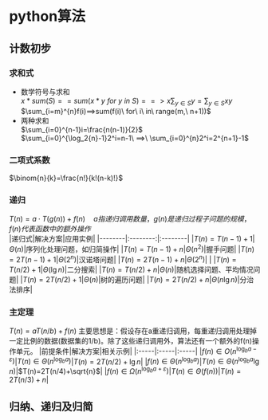 <!--
 * @Copyright: 《python算法教程》
 * @File name: python.md
 * @Description: 
 * @Author: yangjam
 * @Version: 
 * @Date: 2020-06-09 16:51:47
 * @History: 修改历史列表，每条修改记录应包括修改日期、修改者及修改内容简述
 * @LastEditTime: 2020-06-10 16:04:00
--> 
# python算法
## 计数初步
### 求和式
* 数学符号与求和  
  $x*sum(S) == sum(x*y\ for\ y\ in\ S) ==> x\sum_{y\in S}y=\sum_{y\in S}xy$
  $\sum_{i=m}^{n}f(i)==>sum(f(i)\ for\ i\ in\ range(m,\ n+1))$
* 两种求和  
$\sum_{i=0}^{n-1}i=\frac{n(n-1)}{2}$  
$\sum_{i=0}^{\log_2{n}-1}2^i=n-1\ ==>\ \sum_{i=0}^{n}2^i=2^{n+1}-1$
### 二项式系数  
$\binom{n}{k}=\frac{n!}{k!(n-k)!}$
### 递归  
$T(n)=a\cdot T(g(n))+f(n)\quad a指递归调用数量，g(n)是递归过程子问题的规模，f(n)代表函数中的额外操作$  
|递归式|解决方案|应用实例|
|--------|:--------:|:--------|
|$T(n)=T(n-1)+1$|$\Theta(n)$|序列化处理问题，如归简操作|
|$T(n)=T(n-1)+n$|$\Theta(n^2)$|握手问题|
|$T(n)=2T(n-1)+1$|$\Theta(2^n)$|汉诺塔问题|
|$T(n)=2T(n-1)+n$|$\Theta(2^n)$| |
|$T(n)=T(n/2)+1$|$\Theta(\lg{n})$|二分搜索|
|$T(n)=T(n/2)+n$|$\Theta(n)$|随机选择问题、平均情况问题|
|$T(n)=2T(n/2)+1$|$\Theta(n)$|树的遍历问题|
|$T(n)=2T(n/2)+n$|$\Theta(n\lg{n})$|分治法排序|
### 主定理
  $T(n)=aT(n/b)+f(n)$
  主要思想是：假设存在a重递归调用，每重递归调用处理掉一定比例的数据(数据集的1/b)。除了这些递归调用外，算法还有一个额外的f(n)操作单元。
  |前提条件|解决方案|相关示例|
  |:-----|:-----|:-----|
  |$f(n)\in O(n^{\log_b{a}-\varepsilon})$|$T(n)\in \Theta(n^{\log_b{a}})$|$T(n)=2T(n/2)+\lg{n}$|
  |$f(n)\in \Theta(n^{\log_b{a}})$|$T(n)\in \Theta(n^{\log_b{a}}\lg{n})$|$T(n)=2T(n/4)+\sqrt{n}$|
  |$f(n)\in \Omega(n^{\log_b{a}+\varepsilon})$|$T(n)\in \Theta(f(n))$|$T(n)=2T(n/3)+n$|
## 归纳、递归及归简
